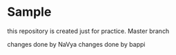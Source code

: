 # Sample
this repository is created just for practice.
Master branch 

changes done by NaVya
changes done by bappi

